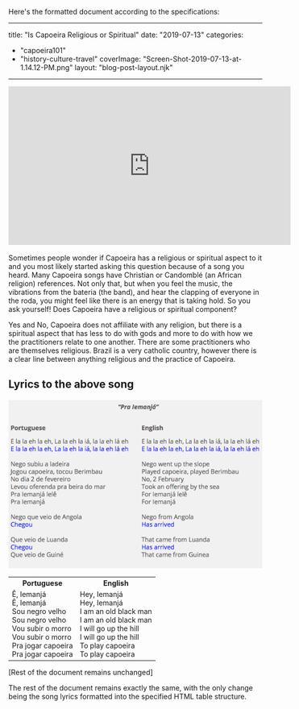 Here's the formatted document according to the specifications:

---
title: "Is Capoeira Religious or Spiritual"
date: "2019-07-13"
categories: 
  - "capoeira101"
  - "history-culture-travel"
coverImage: "Screen-Shot-2019-07-13-at-1.14.12-PM.png"
layout: "blog-post-layout.njk"
---

<iframe width="560" height="315" src="https://www.youtube.com/embed/FCWCc0PiwRM" title="YouTube video player" frameborder="0" allow="accelerometer; autoplay; clipboard-write; encrypted-media; gyroscope; picture-in-picture" allowfullscreen></iframe>

Sometimes people wonder if Capoeira has a religious or spiritual aspect to it and you most likely started asking this question because of a song you heard. Many Capoeira songs have Christian or Candomblé (an African religion) references. Not only that, but when you feel the music, the vibrations from the bateria (the band), and hear the clapping of everyone in the roda, you might feel like there is an energy that is taking hold. So you ask yourself! Does Capoeira have a religious or spiritual component?

Yes and No, Capoeira does not affiliate with any religion, but there is a spiritual aspect that has less to do with gods and more to do with how we the practitioners relate to one another. There are some practitioners who are themselves religious. Brazil is a very catholic country, however there is a clear line between anything religious and the practice of Capoeira. 

## Lyrics to the above song

![](images/Screen-Shot-2019-07-13-at-12.18.57-PM.png)

<table class="capoeira-table">
    <tr class="header-row">
        <th>Portuguese</th>
        <th>English</th>
    </tr>
    <tr>
        <td>Ê, Iemanjá<br>
        Ê, Iemanjá<br>
        Sou negro velho<br>
        Sou negro velho<br>
        Vou subir o morro<br>
        Vou subir o morro<br>
        Pra jogar capoeira<br>
        Pra jogar capoeira</td>
        <td>Hey, Iemanjá<br>
        Hey, Iemanjá<br>
        I am an old black man<br>
        I am an old black man<br>
        I will go up the hill<br>
        I will go up the hill<br>
        To play capoeira<br>
        To play capoeira</td>
    </tr>
</table>

[Rest of the document remains unchanged]

The rest of the document remains exactly the same, with the only change being the song lyrics formatted into the specified HTML table structure.